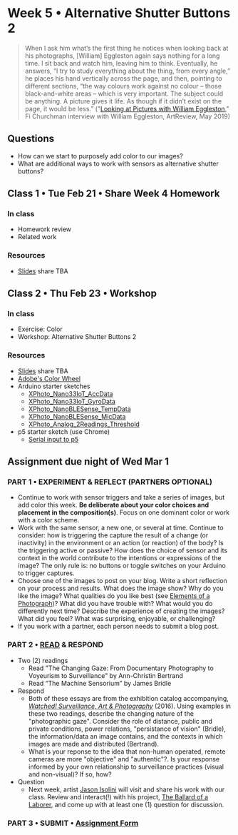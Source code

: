 # Week 5 • Alternative Shutter Buttons 2

>When I ask him what’s the first thing he notices when looking back at his photographs, [William] Eggleston again says nothing for a long time. I sit back and watch him, leaving him to think. Eventually, he answers, “I try to study everything about the thing, from every angle,” he places his hand vertically across the page, and then, pointing to different sections, “the way colours work against no colour – those black-and-white areas – which is very important. The subject could be anything. A picture gives it life. As though if it didn’t exist on the page, it would be less.” ("[Looking at Pictures with William Eggleston](https://artreview.com/ar-may-2019-feature-william-eggleston/)," Fi Churchman interview with William Eggleston, ArtReview, May 2019)

## Questions

- How can we start to purposely add color to our images?
- What are additional ways to work with sensors as alternative shutter buttons?

## Class 1 • Tue Feb 21 • Share Week 4 Homework

### In class

- Homework review
- Related work

### Resources

- [Slides](https://drive.google.com/drive/u/1/folders/1bp6ZJ3krohBmhxB699nj1edjueV8w-EO)
  share TBA

## Class 2 • Thu Feb 23 • Workshop

### In class

- Exercise: Color
- Workshop: Alternative Shutter Buttons 2

### Resources

- [Slides](https://drive.google.com/drive/u/1/folders/1bp6ZJ3krohBmhxB699nj1edjueV8w-EO)
  share TBA
- [Adobe's Color Wheel](https://color.adobe.com/create/color-wheel)
- Arduino starter sketches
  - [XPhoto_Nano33IoT_AccData](https://github.com/ellennickles/xphoto-s23/blob/main/week5/XPhoto_Nano33IoT_AccData.ino)
  - [XPhoto_Nano33IoT_GyroData](https://github.com/ellennickles/xphoto-s23/blob/main/week5/XPhoto_Nano33IoT_GyroData.ino)
  - [XPhoto_NanoBLESense_TempData](https://github.com/ellennickles/xphoto-s23/blob/main/week5/XPhoto_NanoBLESense_TempData.ino)
  - [XPhoto_NanoBLESense_MicData](https://github.com/ellennickles/xphoto-s23/blob/main/week5/XPhoto_NanoBLESense_MicData.ino)
  - [XPhoto_Analog_2Readings_Threshold](https://github.com/ellennickles/xphoto-s23/blob/main/week5/XPhoto_Analog_2Readings_Threshold.ino)
- p5 starter sketch (use Chrome)
  - [Serial input to p5](https://editor.p5js.org/enickles/sketches/njKjGNrbr)

## Assignment due night of Wed Mar 1

### PART 1 • EXPERIMENT & REFLECT (PARTNERS OPTIONAL)

- Continue to work with sensor triggers and take a series of images, but add
  color this week. **Be deliberate about your color choices and placement in the
  composition(s)**. Focus on one dominant color or work with a color scheme.
- Work with the same sensor, a new one, or several at time. Continue to consider: how is triggering the capture the result of a change (or inactivity) in the environment or an action (or reaction) of the body? Is the triggering active or passive? How does the choice of sensor and its context in the world contribute to the intentions or expressions of the image? The only rule is: no buttons or toggle switches on your Arduino to trigger captures.
- Choose one of the images to post on your blog. Write a short reflection on your process and results. What does the image show? Why do you like the image? What qualities do you like best (see [Elements of a Photograph](https://github.com/ellennickles/xphoto-s23/blob/main/resources/photograph-elements.md))? What did you have trouble with? What would you do differently next time? Describe the experience of creating the images? What did you feel? What was surprising, enjoyable, or challenging?
- If you work with a partner, each person needs to submit a blog post.

### PART 2 • [READ](https://drive.google.com/drive/u/1/folders/1bp6ZJ3krohBmhxB699nj1edjueV8w-EO) & RESPOND

- Two (2) readings
  - Read "The Changing Gaze: From Documentary Photography to Voyeurism to
  Surveillance" by Ann-Christin Bertrand
  - Read “The Machine Sensorium” by James Bridle
- Respond
  - Both of these essays are from the exhibition catalog accompanying, [_Watched!
  Surveillance, Art & Photography_](https://www.youtube.com/watch?v=aCVnV7Vl7HE)
  (2016). Using examples in these two readings, describe the changing nature
  of the "photographic gaze". Consider the role of distance, public and private
  conditions, power relations, "persistance of vision" (Bridle), the
  information/data an image contains, and the contexts in which images are made
  and distributed (Bertrand).
  - What is your reponse to the idea that non-human operated, remote cameras are
  more "objective" and "authentic"?. Is your response informed by your own
  relationship to surveillance practices (visual and non-visual)? If so, how?
- Question
  - Next week, artist [Jason Isolini](https://jisolini.com) will visit and share
    his work with our class. Review and interact(!) with his project, [The Ballard
    of a Laborer](https://jisolini.com/#/ballad-of-loosii-ninjas/), and come up
    with at least one (1) question for discussion.

### PART 3 • SUBMIT • [Assignment Form](https://forms.gle/JfwCTv7JqkieZ8yz8)
